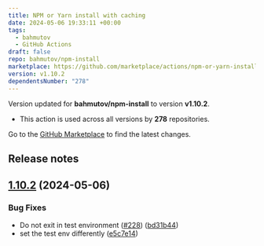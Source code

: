 ```yaml
---
title: NPM or Yarn install with caching
date: 2024-05-06 19:33:11 +00:00
tags:
  - bahmutov
  - GitHub Actions
draft: false
repo: bahmutov/npm-install
marketplace: https://github.com/marketplace/actions/npm-or-yarn-install-with-caching
version: v1.10.2
dependentsNumber: "278"
---
```



Version updated for **bahmutov/npm-install** to version **v1.10.2**.
- This action is used across all versions by **278** repositories.

Go to the [GitHub Marketplace](https://github.com/marketplace/actions/npm-or-yarn-install-with-caching) to find the latest changes.

## Release notes

## [1.10.2](https://github.com/bahmutov/npm-install/compare/v1.10.1...v1.10.2) (2024-05-06)


### Bug Fixes

* Do not exit in test environment ([#228](https://github.com/bahmutov/npm-install/issues/228)) ([bd31b44](https://github.com/bahmutov/npm-install/commit/bd31b444ea0e7faffea5d114e14a001004ca2283))
* set the test env differently ([e5c7e14](https://github.com/bahmutov/npm-install/commit/e5c7e14408aa6089501de32bd16123b41738047e))




